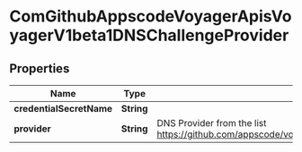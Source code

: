 
# ComGithubAppscodeVoyagerApisVoyagerV1beta1DNSChallengeProvider

## Properties
Name | Type | Description | Notes
------------ | ------------- | ------------- | -------------
**credentialSecretName** | **String** |  |  [optional]
**provider** | **String** | DNS Provider from the list https://github.com/appscode/voyager/blob/master/docs/tasks/certificate/providers.md |  [optional]



